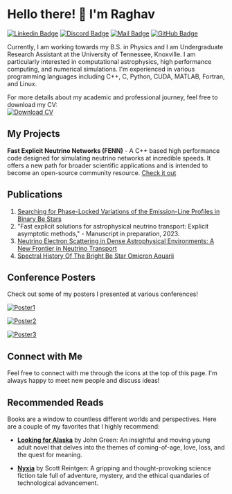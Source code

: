 # Hello there! 👋 I'm Raghav

[![Linkedin Badge](https://img.shields.io/badge/-Raghav_Chari-blue?style=flat-square&logo=Linkedin&logoColor=white&link=https://www.linkedin.com/in/raghav-chari/)](https://www.linkedin.com/in/raghav-chari/) 
[![Discord Badge](https://img.shields.io/badge/-Raghav%239151-7289DA?style=flat-square&logo=discord&logoColor=white)](https://discord.com/users/Raghav#9151)
[![Mail Badge](https://img.shields.io/badge/-rchari1%40tennessee.edu-ea4335?style=flat-square&logo=Gmail&logoColor=white&link=mailto:rchari1@tennessee.edu)](mailto:rchari1@tennessee.edu)
[![GitHub Badge](https://img.shields.io/badge/-Rchari1-181717?style=flat-square&logo=GitHub&logoColor=white&link=https://github.com/Rchari1)](https://github.com/Rchari1)


Currently, I am working towards my B.S. in Physics and I am Undergraduate Research Assistant at the University of Tennessee, Knoxville. I am particularly interested in computational astrophysics, high performance computing, and numerical simulations. I'm experienced in various programming languages including C++, C, Python, CUDA, MATLAB, Fortran, and Linux.

For more details about my academic and professional journey, feel free to download my CV:                                                                           
[![Download CV](https://img.shields.io/badge/-Download_CV-2ea44f?style=flat-square&logo=adobe-acrobat-reader&logoColor=white)](https://drive.google.com/uc?export=download&id=126qFD4MoI7Ok73kn7A0UFHU5GGdrU38G)


## My Projects

**Fast Explicit Neutrino Networks (FENN)** - A C++ based high performance code designed for simulating neutrino networks at incredible speeds. It offers a new path for broader scientific applications and is intended to become an open-source community resource. [Check it out](https://github.com/Rchari1/FENN)


## Publications

1. [Searching for Phase-Locked Variations of the Emission-Line Profiles in Binary Be Stars](https://doi.org/10.3390/galaxies11040083)
2. "Fast explicit solutions for astrophysical neutrino transport: Explicit asymptotic methods," - Manuscript in preparation, 2023.
3. [Neutrino Electron Scattering in Dense Astrophysical Environments: A New Frontier in Neutrino Transport](https://indico.frib.msu.edu/event/58/contributions/1518/)
4. [Spectral History Of The Bright Be Star Omicron Aquarii](https://baas.aas.org/pub/2021n6i316p06) 

## Conference Posters

Check out some of my posters I presented at various conferences! 

[![Poster1](https://img.shields.io/badge/Poster-Frontiers_in_Nuclear_Astrophysics-orange?style=flat-square)](https://drive.google.com/uc?export=download&id=16F4aEtwxXQFgAFIfXEqlq_r_kxAFJRMg)

[![Poster2](https://img.shields.io/badge/Poster-Indiana_Bloomington_Conference-blue?style=flat-square)](https://drive.google.com/uc?export=download&id=1JsRh0a5dz3Pq1CFec38XivlyfY-X5Fav)

[![Poster3](https://img.shields.io/badge/Poster-238th_American_Astronomical_Society_Meeting-green?style=flat-square)](https://drive.google.com/uc?export=download&id=1IPZFPbK_W6BCTLrqMuDwP4imxzNc7vtA)

## Connect with Me

Feel free to connect with me through the icons at the top of this page. I'm always happy to meet new people and discuss ideas!

## Recommended Reads

Books are a window to countless different worlds and perspectives. Here are a couple of my favorites that I highly recommend:

- [**Looking for Alaska**](https://www.goodreads.com/book/show/99561.Looking_for_Alaska) by John Green: An insightful and moving young adult novel that delves into the themes of coming-of-age, love, loss, and the quest for meaning.

- [**Nyxia**](https://www.goodreads.com/en/book/show/27426044) by Scott Reintgen: A gripping and thought-provoking science fiction tale full of adventure, mystery, and the ethical quandaries of technological advancement.


